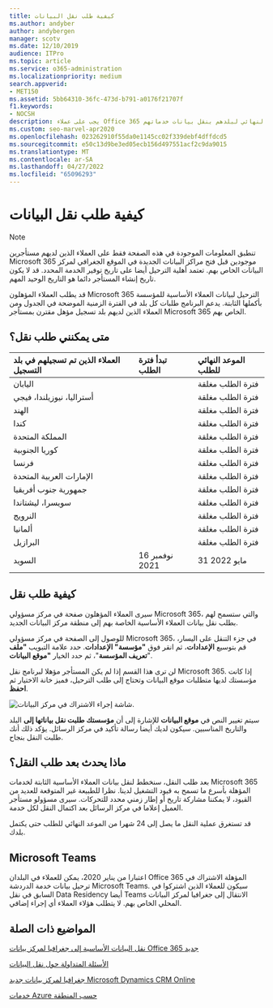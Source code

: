 ```yaml
---
title: كيفية طلب نقل البيانات
ms.author: andyber
author: andybergen
manager: scotv
ms.date: 12/10/2019
audience: ITPro
ms.topic: article
ms.service: o365-administration
ms.localizationpriority: medium
search.appverid:
- MET150
ms.assetid: 5bb64310-36fc-473d-b791-a0176f21707f
f1.keywords:
- NOCSH
description: يجب على عملاء Office 365 الحاليين تقديم طلب قبل الموعد النهائي لبلدهم بنقل بيانات خدماتهم Microsoft 365 إلى منطقتهم الجغرافية الجديدة.
ms.custom: seo-marvel-apr2020
ms.openlocfilehash: 023262910f55da0e1145cc02f339debf4dffdcd5
ms.sourcegitcommit: e50c13d9be3ed05ecb156d497551acf2c9da9015
ms.translationtype: MT
ms.contentlocale: ar-SA
ms.lasthandoff: 04/27/2022
ms.locfileid: "65096293"
---
```

# <a name="how-to-request-your-data-move"></a>كيفية طلب نقل البيانات

> [!NOTE]
> تنطبق المعلومات الموجودة في هذه الصفحة فقط على العملاء الذين لديهم مستأجرين Microsoft 365 موجودين قبل فتح مراكز البيانات الجديدة في الموقع الجغرافي لمركز البيانات الخاص بهم. تعتمد أهلية الترحيل أيضا على تاريخ توفير الخدمة المحدد.  قد لا يكون تاريخ إنشاء المستأجر دائما هو التاريخ الوحيد المهم.
  
قد يطلب العملاء المؤهلون Microsoft 365 الترحيل لبيانات العملاء الأساسية للمؤسسة بأكملها الثابتة.  يدعم البرنامج طلبات كل بلد في الفترة الزمنية الموضحة في الجدول ومن العملاء الذين لديهم بلد تسجيل مؤهل مقترن بمستأجر Microsoft 365 الخاص بهم.
  
## <a name="when-can-i-request-a-move"></a>متى يمكنني طلب نقل؟

| العملاء الذين تم تسجيلهم في بلد التسجيل | تبدأ فترة الطلب | الموعد النهائي للطلب |
|:-----|:-----|:-----|
|اليابان  | |فترة الطلب مغلقة  |
|أستراليا، نيوزيلندا، فيجي  | |فترة الطلب مغلقة  |
|الهند  | |فترة الطلب مغلقة  |
|كندا  | |فترة الطلب مغلقة  |
|المملكة المتحدة  | |فترة الطلب مغلقة  |
|كوريا الجنوبية  | |فترة الطلب مغلقة  |
|فرنسا  | |فترة الطلب مغلقة  |
|الإمارات العربية المتحدة  | |فترة الطلب مغلقة  |
|جمهورية جنوب أفريقيا  | |فترة الطلب مغلقة  |
|سويسرا، ليشتاندا  | |فترة الطلب مغلقة  |
|النرويج  | |فترة الطلب مغلقة  |
|ألمانيا  | |فترة الطلب مغلقة  |
|البرازيل  | |فترة الطلب مغلقة  |
|السويد  |16 نوفمبر 2021  |31 مايو 2022  |

## <a name="how-to-request-a-move"></a>كيفية طلب نقل

سيرى العملاء المؤهلون صفحة في مركز مسؤولي Microsoft 365، والتي ستسمح لهم بطلب نقل بيانات العملاء الأساسية الخاصة بهم إلى منطقة مركز البيانات الجديد.  
  
للوصول إلى الصفحة في مركز مسؤولي Microsoft 365، في جزء التنقل على اليسار، قم بتوسيع **الإعدادات**، ثم انقر فوق **"مؤسسة" الإعدادات**.
حدد علامة التبويب **"ملف تعريف المؤسسة**"، ثم حدد الخيار **"موقع البيانات**".
  
لن ترى هذا القسم إذا لم يكن المستأجر مؤهلا لبرنامج نقل Microsoft 365.  إذا كانت مؤسستك لديها متطلبات موقع البيانات وتحتاج إلى طلب الترحيل، فميز خانة الاختيار ثم **احفظ**.
  
![شاشة إجراء الاشتراك في مركز البيانات.](../media/dataresidencyflyoutae.jpg)
  
سيتم تغيير النص في **موقع البيانات** للإشارة إلى أن **مؤسستك طلبت نقل بياناتها إلى** البلد والتاريخ المناسبين. سيكون لديك أيضا رسالة تأكيد في مركز الرسائل. يؤكد ذلك أنك طلبت النقل بنجاح. 
  
## <a name="what-happens-after-requesting-a-move"></a>ماذا يحدث بعد طلب النقل؟

بعد طلب النقل، سنخطط لنقل بيانات العملاء الأساسية الثابتة لخدمات Microsoft 365 المؤهلة بأسرع ما تسمح به قيود التشغيل لدينا. نظرا للطبيعة غير المتوقعة للعديد من القيود، لا يمكننا مشاركة تاريخ أو إطار زمني محدد للتحركات. سيرى مسؤولو مستأجر العميل إعلاما في مركز الرسائل بعد اكتمال النقل لكل خدمة.
  
قد تستغرق عملية النقل ما يصل إلى 24 شهرا من الموعد النهائي للطلب حتى يكتمل بلدك.
  
## <a name="microsoft-teams"></a>Microsoft Teams

اعتبارا من يناير 2020، يمكن للعملاء في البلدان Office 365 المؤهلة الاشتراك في ترحيل بيانات خدمة الدردشة Microsoft Teams.  سيكون للعملاء الذين اشتركوا في السابق في نقل Data Residency أيضا Teams الانتقال إلى جغرافيا لمركز البيانات المحلي الخاص بهم.  لا يتطلب هؤلاء العملاء أي إجراء إضافي.

## <a name="related-topics"></a>المواضيع ذات الصلة

[نقل البيانات الأساسية إلى جغرافيا لمركز بيانات Office 365 جديد](moving-data-to-new-datacenter-geos.md)

[الأسئلة المتداولة حول نقل البيانات](data-move-faq.yml)

[جغرافيا لمركز بيانات جديد Microsoft Dynamics CRM Online](/power-platform/admin/new-datacenter-regions)
  
[خدمات Azure حسب المنطقة](https://azure.microsoft.com/regions/)
